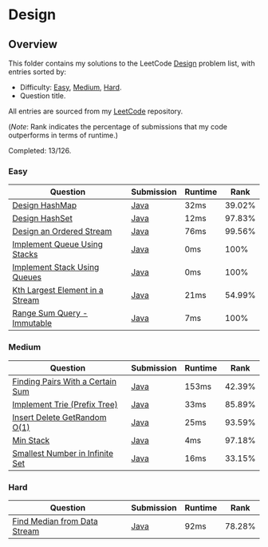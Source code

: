 # Design

## Overview
This folder contains my solutions to the LeetCode [Design](https://leetcode.com/problem-list/design/) problem list,
with entries sorted by:
- Difficulty: [Easy](#easy), [Medium](#medium), [Hard](#hard).
- Question title.

All entries are sourced from my [LeetCode](https://github.com/shumarb/leetcode) repository.

(*Note*: Rank indicates the percentage of submissions that my code outperforms in terms of runtime.)

Completed: 13/126.

### Easy
| Question                                                                                                      | Submission                                                                                            | Runtime | Rank   |
|---------------------------------------------------------------------------------------------------------------|-------------------------------------------------------------------------------------------------------|---------|--------|
| [Design HashMap](https://leetcode.com/problems/design-hashmap/description/)                                   | [Java](https://github.com/shumarb/leetcode/blob/main/submissions/java/MyHashMap.java)                 | 32ms    | 39.02% |
| [Design HashSet](https://leetcode.com/problems/design-hashset/description/)                                   | [Java](https://github.com/shumarb/leetcode/blob/main/submissions/java/MyHashSet.java)                 | 12ms    | 97.83% |
| [Design an Ordered Stream](https://leetcode.com/problems/design-an-ordered-stream/description/)               | [Java](https://github.com/shumarb/leetcode/blob/main/submissions/java/OrderedStream.java)             | 76ms    | 99.56% |
| [Implement Queue Using Stacks](https://leetcode.com/problems/implement-queue-using-stacks/description/)       | [Java](https://github.com/shumarb/leetcode/blob/main/submissions/java/ImplementQueueUsingStacks.java) | 0ms     | 100%   |
| [Implement Stack Using Queues](https://leetcode.com/problems/implement-stack-using-queues/description/)       | [Java](https://github.com/shumarb/leetcode/blob/main/submissions/java/ImplementStackUsingQueues.java) | 0ms     | 100%   |
| [Kth Largest Element in a Stream](https://leetcode.com/problems/kth-largest-element-in-a-stream/description/) | [Java](https://github.com/shumarb/leetcode/blob/main/submissions/java/KthLargest.java)                | 21ms    | 54.99% |
| [Range Sum Query - Immutable](https://leetcode.com/problems/range-sum-query-immutable/description/)           | [Java](https://github.com/shumarb/leetcode/blob/main/submissions/java/NumArray.java)                  | 7ms     | 100%   |

### Medium
| Question                                                                                                        | Submission                                                                                      | Runtime | Rank   |
|-----------------------------------------------------------------------------------------------------------------|-------------------------------------------------------------------------------------------------|---------|--------|
| [Finding Pairs With a Certain Sum](https://leetcode.com/problems/finding-pairs-with-a-certain-sum/description/) | [Java](https://github.com/shumarb/leetcode/blob/main/submissions/java/FindingPairsSum.java)     | 153ms   | 42.39% |
| [Implement Trie (Prefix Tree)](https://leetcode.com/problems/implement-trie-prefix-tree/description/)           | [Java](https://github.com/shumarb/leetcode/blob/main/submissions/java/Trie.java)                | 33ms    | 85.89% | 
| [Insert Delete GetRandom O(1)](https://leetcode.com/problems/insert-delete-getrandom-o1/description/)           | [Java](https://github.com/shumarb/leetcode/blob/main/submissions/java/RandomizedSet.java)       | 25ms    | 93.59% |
| [Min Stack](https://leetcode.com/problems/min-stack/description/)                                               | [Java](https://github.com/shumarb/leetcode/blob/main/submissions/java/MinStack.java)            | 4ms     | 97.18% |
| [Smallest Number in Infinite Set](https://leetcode.com/problems/smallest-number-in-infinite-set/description/)   | [Java](https://github.com/shumarb/leetcode/blob/main/submissions/java/SmallestInfiniteSet.java) | 16ms    | 33.15% |

### Hard
| Question                                                                                                | Submission                                                                               | Runtime | Rank   |
|---------------------------------------------------------------------------------------------------------|------------------------------------------------------------------------------------------|---------|--------|
| [Find Median from Data Stream](https://leetcode.com/problems/find-median-from-data-stream/description/) | [Java](https://github.com/shumarb/leetcode/blob/main/submissions/java/MedianFinder.java) | 92ms    | 78.28% |
